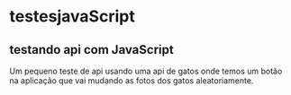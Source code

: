 # testesjavaScript
<h2>testando api com JavaScript</h2>
<p>Um pequeno teste de api usando uma api de gatos onde temos um botão na aplicação que vai mudando as fotos dos gatos aleatoriamente.</p>
